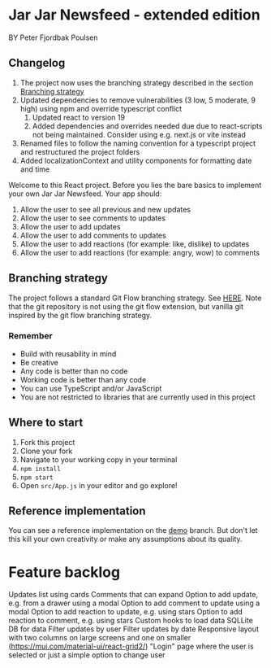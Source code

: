 # Jar Jar Newsfeed - extended edition

BY Peter Fjordbak Poulsen

## Changelog

1. The project now uses the branching strategy described in the section [Branching strategy](#branching-strategy)
1. Updated dependencies to remove vulnerabilities (3 low, 5 moderate, 9 high) using npm and override typescript conflict
   1. Updated react to version 19
   1. Added dependencies and overrides needed due due to react-scripts not being maintained. Consider using e.g. next.js or vite instead
1. Renamed files to follow the naming convention for a typescript project and restructured the project folders
1.  Added localizationContext and utility components for formatting date and time

Welcome to this React project. Before you lies the bare basics to implement your own Jar Jar Newsfeed. Your app should:

 1. Allow the user to see all previous and new updates
 1. Allow the user to see comments to updates
 1. Allow the user to add updates
 1. Allow the user to add comments to updates
 1. Allow the user to add reactions (for example: like, dislike) to updates
 1. Allow the user to add reactions (for example: angry, wow) to comments

 
 
 ## Branching strategy

The project follows a standard Git Flow branching strategy. See [HERE](https://www.atlassian.com/git/tutorials/comparing-workflows/gitflow-workflow). Note that the git repository is not using the git flow extension, but vanilla git inspired by the git flow branching strategy.


 ### Remember
 - Build with reusability in mind
 - Be creative
 - Any code is better than no code
 - Working code is better than any code
 - You can use TypeScript and/or JavaScript
 - You are not restricted to libraries that are currently used in this project

 ## Where to start
 1. Fork this project
 2. Clone your fork
 3. Navigate to your working copy in your terminal
 4. `npm install`
 5. `npm start`
 6. Open `src/App.js` in your editor and go explore!

## Reference implementation
You can see a reference implementation on the [demo](https://github.com/uvdata/jarjar-newsfeed/tree/demo) branch. But
don't let this kill your own creativity or make any assumptions about its quality.



# Feature backlog

Updates list using cards
Comments that can expand
Option to add update, e.g. from a drawer using a modal
Option to add comment to update using a modal
Option to add reaction to update, e.g. using stars
Option to add reaction to comment, e.g. using stars
Custom hooks to load data
SQLLite DB for data
Filter updates by user
Filter updates by date
Responsive layout with two columns on large screens and one on smaller (https://mui.com/material-ui/react-grid2/)
"Login" page where the user is selected or just a simple option to change user

